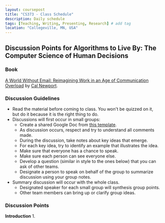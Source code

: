 ```yaml
---
layout: coursepost
title: "CS373 - Class Schedule"
description: Daily schedule
tags: [Teaching, Writing, Presenting, Research] # add tag
location: "Collegeville, MN, USA"
---
```


## Discussion Points for Algorithms to Live By: The Computer Science of Human Decisions

### Book
[A World Without Email: Reimagining Work in an Age of Communication Overload](https://www.calnewport.com/books/a-world-without-email/) by [Cal Newport](https://www.calnewport.com).

### Discussion Guidelines
- Read the material before coming to class.  You won't be quizzed on it, but do it because it is the right thing to do.
- Discussions will first occur in small groups:
  - Create a shared Google Doc from [this template](TBD).
  - As discussion occurs, respect and try to understand all comments made.
  - During the discussion, take notes about key ideas that emerge.  
  - For each key idea, try to identify an example that illustrates the idea.
  - Make sure that everyone has a chance to speak.
  - Make sure each person can see everyone else.
  - Develop a question (similar in style to the ones below) that you can ask of other teams.
  - Designate a person to speak on behalf of the group to summarize discussion using your group notes.
- Summary discussion will occur with the whole class.
  - Designated speaker for each small group will synthesis group points.
  - Other team members can bring up or clarify group ideas.

### Discussion Points

**Introduction**
1. 
